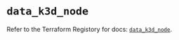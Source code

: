# `data_k3d_node`

Refer to the Terraform Registory for docs: [`data_k3d_node`](https://registry.terraform.io/providers/pvotal-tech/k3d/0.0.6/docs/data-sources/node).
